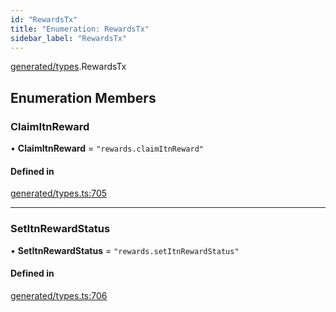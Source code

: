 ```yaml
---
id: "RewardsTx"
title: "Enumeration: RewardsTx"
sidebar_label: "RewardsTx"
---
```


[generated/types](../../../../modules/Generated/Types/Types.md).RewardsTx

## Enumeration Members

### ClaimItnReward

• **ClaimItnReward** = ``"rewards.claimItnReward"``

#### Defined in

[generated/types.ts:705](https://github.com/PolymeshAssociation/polymesh-sdk/blob/07a4c5b0/src/generated/types.ts#L705)

___

### SetItnRewardStatus

• **SetItnRewardStatus** = ``"rewards.setItnRewardStatus"``

#### Defined in

[generated/types.ts:706](https://github.com/PolymeshAssociation/polymesh-sdk/blob/07a4c5b0/src/generated/types.ts#L706)
